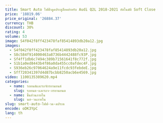 ```yaml
---
title: Smart Auto ไฟฟ้าดูดประตูล็อคสําหรับ Audi Q2L 2018-2021 อัตโนมัติ Soft Close ประตู Super Silence รถประตู
price: '18819.06'
price_original: '26884.37'
currency: THB
discount: 30%
rating: 4
volume: 53
image: S4f042f8ff423478faf85414893db20a12.jpg
images:
  - S4f042f8ff423478faf85414893db20a12.jpg
  - S8c584f914000463a8736b4442488fc93P.jpg
  - Sf4ff1db6c7494c389b71561641f8c772f.jpg
  - S1b1a0ed8443b4f86a0da455cc0afdec4F.jpg
  - S936eb26c97064624a9e11fcdc93febdeE.jpg
  - Sff720341397d4d87bcbb8250acb6e4569.jpg
video: 1100135389620.mp4
categories:
  - name: รถยนต์และรถจักรยานยนต์
    slug: รถยนต-และรถจ-กรยานยนต
  - name: ชิ้นส่วนภายใน
    slug: นส-วนภายใน
slug: smart-auto-ไฟฟ-าด-ดประต
encode: oDK3YpC
lang: th
---
```

  